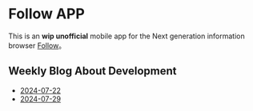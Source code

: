 # Follow APP

This is an **wip unofficial** mobile app for the Next generation information browser [Follow](https://github.com/RSSNext/follow)。

## Weekly Blog About Development

- [2024-07-22](https://hyoban.xlog.app/react-native-follow-1)
- [2024-07-29](https://hyoban.xlog.app/react-native-follow-2)
